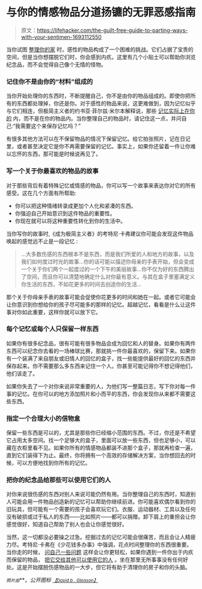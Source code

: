 # 与你的情感物品分道扬镳的无罪恶感指南

> 原文：<https://lifehacker.com/the-guilt-free-guide-to-parting-ways-with-your-sentimen-1693112550>

当你试图 [整理你的家](https://lifehacker.com/how-to-kick-your-clutter-habit-and-live-in-a-clean-hous-5957609) 时，感性的物品构成了一个困难的挑战。它们占据了宝贵的空间，但是当你想摆脱它们时，你会感到内疚。这里有几个小贴士可以帮助你浏览纪念品，而不会觉得自己像个无情的怪物。



### 记住你不是由你的“材料”组成的

当你开始处理你的东西时，不断提醒自己，你不是由你的物品组成的。即使你把所有的东西都处理掉，你还是你。对于感性的物品来说，这更难做到，因为记忆似乎与它们相连，但极简主义者的约书亚·菲尔兹·米尔本解释说，那些 [记忆实际上在你的](http://www.theminimalists.com/sentimental/) 内，而不是在你的物品内。当你整理自己的物品时，请记住这一点，并问自己:“我需要这个来保存记忆吗？”

有很多其他方法可以在不保留物品的情况下保留记忆。给它拍张照片，记在日记里，或者甚至决定它是你不再需要保留的记忆。事实上，如果你还留着一件让你难以忘怀的东西，那可能是时候说再见了。

### 写一个关于你最喜欢的物品的故事

对于那些背后有着特殊记忆或情感的物品，你可以写一个故事来表达你对它的所有感受。这在几个方面有所帮助:

*   你可以把这种情绪转录成更加个人化和紧凑的东西。
*   你强迫自己开始意识到这件物品的重要性。
*   你现在就可以将这种重要性转化到你的生活中。

当你写你的故事时,《成为极简主义者》的考特尼·卡弗建议你可能会发现这件物品唤起的感觉远不止是一段记忆 :

> ...大多数伤感的东西根本不是东西，而是我们所爱的人和地方的故事，以及我们如何度过时光的故事...你的话可能以描述你母亲的手表开始，但会变成一个关于你们两个一起度过的一个下午的美丽故事...你不仅为好的东西腾出了空间，而且你可以清楚地确定什么对你最有意义。与其在盒子里塞满定义你生活的东西，不如花更多的时间去创造你的生活...

那个关于你母亲手表的故事可能会促使你花更多的时间和她在一起。或者它可能会让你意识到你想给你的孩子尽可能多的那样的记忆。超越记忆，看看是什么让这件事对你如此重要，这样你就可以放下它。

### 每个记忆或每个人只保留一样东西

如果你有很多纪念品，很有可能有很多物品会成为回忆和人的替身。如果你有两件东西可以纪念你去看的一场棒球比赛，那就挑一件你最喜欢的，保留下来。如果你有一个装满了来自朋友或旧情人的回忆的盒子，找一些能提供最好的回忆的东西并保存起来。你不需要那么多东西来记住一个人。你甚至可能记得你不想记得他们，他们该走了。

如果你失去了一个对你来说非常重要的人，为他们写一整篇日志，写下你对每一件事的记忆。在你可以的地方添加照片和小而平的东西，你会发现你从来都不需要这些东西。

### 指定一个合理大小的信物盒

保留一些东西是可以的，尤其是那些你已经缩小范围的东西。不过，你还是不希望它占用太多空间。找一个足够大的盒子，里面可以放一些东西，但也足够小，可以藏在衣柜里看不见。如果你所有的情感物品都装不进那个盒子，那就再检查一遍，直到它们装得下为止。最终，你将拥有一个高效的存储解决方案，当你想回去的时候，可以方便地找到你所有的记忆。

### 把你的纪念品给那些可以使用它们的人

对你来说很伤感的东西对别人来说可能仍然有用。当你整理自己的东西时，知道别人可能会用一件物品创造新的记忆可以帮助你继续前进。你可能喜欢偶尔看到你的旧玩具，但可能有一个需要的孩子会喜欢玩它们。衣服、运动器材、工具以及任何没有破损或过于私人的东西——比如照片——都可以捐赠。卸下肩上的重担会让你感觉很好，知道自己帮助了别人也会让你感觉很好。

当然，这一切都没必要操之过急。挖掘过去的记忆可能会很痛苦，而且会让人精疲力尽。考特尼·卡弗在《少花钱多办事》中强调，花点时间整理你的东西很重要。当你走的时候， [问自己一些问题](https://lifehacker.com/decide-whether-to-keep-sentimental-items-with-three-que-1661428566) 这样会让你更轻松，如果你遇到一件你出于内疚而保留的物品， [把它交给其他可以使用它的人](http://lifehacker.com/make-decluttering-easier-by-ditching-items-you-ve-kept-1688547925) 。坐在那里无所事事没有任何好处。这是开始摆脱伤感物品的一大步，但它将有助于清理你的房子和你的头脑。

<small>*照片由*</small><small></small>**，*公开图标 [<small>*【David b . Gleason】*</small>](https://www.flickr.com/photos/mindfrieze/15685758145)<small></small>*